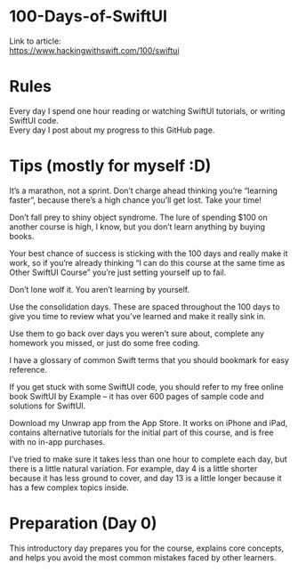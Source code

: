 # 100-Days-of-SwiftUI
Link to article: <br>
https://www.hackingwithswift.com/100/swiftui

# Rules
Every day I spend one hour reading or watching SwiftUI tutorials, or writing SwiftUI code.<br>
Every day I post about my progress to this GitHub page.

# Tips (mostly for myself :D)
It’s a marathon, not a sprint. Don’t charge ahead thinking you’re “learning faster”, because there’s a high chance you’ll get lost. Take your time! <br>

Don’t fall prey to shiny object syndrome. The lure of spending $100 on another course is high, I know, but you don’t learn anything by buying books. 

Your best chance of success is sticking with the 100 days and really make it work, so if you’re already thinking “I can do this course at the same time as Other SwiftUI Course” you’re just setting yourself up to fail.

Don’t lone wolf it. You aren’t learning by yourself.

Use the consolidation days. These are spaced throughout the 100 days to give you time to review what you’ve learned and make it really sink in. 

Use them to go back over days you weren’t sure about, complete any homework you missed, or just do some free coding.

I have a glossary of common Swift terms that you should bookmark for easy reference.

If you get stuck with some SwiftUI code, you should refer to my free online book SwiftUI by Example – it has over 600 pages of sample code and solutions for SwiftUI.

Download my Unwrap app from the App Store. It works on iPhone and iPad, contains alternative tutorials for the initial part of this course, and is free with no in-app purchases.

I’ve tried to make sure it takes less than one hour to complete each day, but there is a little natural variation. For example, day 4 is a little shorter because it has less ground to cover, and day 13 is a little longer because it has a few complex topics inside.

# Preparation (Day 0)
This introductory day prepares you for the course, explains core concepts, and helps you avoid the most common mistakes faced by other learners.

